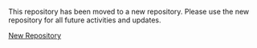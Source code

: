 This repository has been moved to a new repository. Please use the new repository for all future activities and updates.

[New Repository](https://github.com/LonoxX/lonoxx.github.io)
